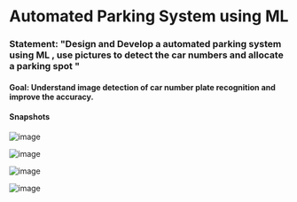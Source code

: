 # Automated Parking System using ML

### Statement: "Design and Develop a automated parking system using ML , use pictures to detect the car numbers and allocate a parking spot "

#### Goal: Understand image detection of car number plate recognition and improve the accuracy.

#### Snapshots
![image](https://user-images.githubusercontent.com/67750128/193599214-e9015773-85db-45da-8f8b-1239e226ee75.png)

![image](https://user-images.githubusercontent.com/67750128/193599251-ab2091fa-91db-460b-a664-6132ce5fef14.png)

![image](https://user-images.githubusercontent.com/67750128/193599273-f5498dae-1a0b-47de-a3f2-602bbfc09d96.png)

![image](https://user-images.githubusercontent.com/67750128/193599355-74b26b5f-19c3-4b62-aa47-f0874e13c85d.png)







